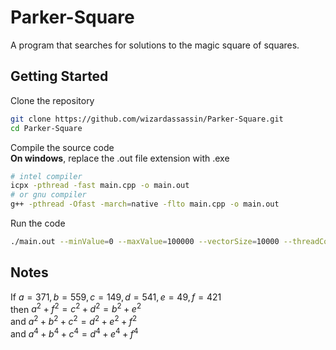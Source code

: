# Parker-Square

A program that searches for solutions to the magic square of squares.

## Getting Started

Clone the repository

```bash
git clone https://github.com/wizardassassin/Parker-Square.git
cd Parker-Square
```

Compile the source code  
**On windows**, replace the .out file extension with .exe

```bash
# intel compiler
icpx -pthread -fast main.cpp -o main.out
# or gnu compiler
g++ -pthread -Ofast -march=native -flto main.cpp -o main.out
```

Run the code

```bash
./main.out --minValue=0 --maxValue=100000 --vectorSize=10000 --threadCount=8
```

## Notes

If $a=371, b=559, c=149, d=541, e=49, f=421$  
then $a^2+f^2=c^2+d^2=b^2+e^2$  
and $a^2+b^2+c^2=d^2+e^2+f^2$  
and $a^4+b^4+c^4=d^4+e^4+f^4$
